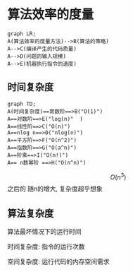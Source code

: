 
# 算法效率的度量

```mermaid
graph LR;
A(算法效率的度量方法)-->B(算法的策略)
A-->C(编译产生的代码质量)
A-->D(问题的输入规模)
A-->E(机器执行指令的速度)
```



## 时间复杂度


```mermaid
graph TD;
A(时间复杂度)==常数阶==>B("O(1)")
A==对数阶==>E("log(n)"  )
A==线性阶==>C("O(n)")
A==nlog n==>D("nlog(n)")
A==平方阶==>F("O(n^2)")
A==指数阶==>G("O(a^n)")
A==阶乘==>I("O(n!)")
A== n数幂阶 ==>H("O(n^n)")
```

$$O(n^3)$$ 之后的 随n的增大, 复杂度超乎想象



## 算法复杂度

算法最坏情况下的运行时间


时间复杂度: 指令的运行次数

空间复杂度: 运行代码的内存空间需求

